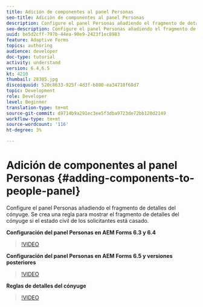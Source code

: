 ```yaml
---
title: Adición de componentes al panel Personas
seo-title: Adición de componentes al panel Personas
description: Configure el panel Personas añadiendo el fragmento de detalles del cónyuge. Se crea una regla para mostrar el fragmento de detalles del cónyuge si el estado civil de los solicitantes está casado.
seo-description: Configure el panel Personas añadiendo el fragmento de detalles del cónyuge. Se crea una regla para mostrar el fragmento de detalles del cónyuge si el estado civil de los solicitantes está casado.
uuid: be5d2cff-797b-44ea-90e9-2423f1ec8983
feature: Adaptive Forms
topics: authoring
audience: developer
doc-type: tutorial
activity: understand
version: 6.4,6.5
kt: 4210
thumbail: 28385.jpg
discoiquuid: 520c8633-925f-4d3f-b800-ea34710f68d7
topic: Development
role: Developer
level: Beginner
translation-type: tm+mt
source-git-commit: d9714b9a291ec3ee5f3dba9723de72bb120d2149
workflow-type: tm+mt
source-wordcount: '116'
ht-degree: 3%

---
```



# Adición de componentes al panel Personas {#adding-components-to-people-panel}

Configure el panel Personas añadiendo el fragmento de detalles del cónyuge. Se crea una regla para mostrar el fragmento de detalles del cónyuge si el estado civil de los solicitantes está casado.

**Configuración del panel Personas en AEM Forms 6.3 y 6.4**

>[!VIDEO](https://video.tv.adobe.com/v/22193?quality=9&learn=on)

**Configuración del panel Personas en AEM Forms 6.5 y versiones posteriores**

>[!VIDEO](https://video.tv.adobe.com/v/28385)

**Reglas de detalles del cónyuge**

>[!VIDEO](https://video.tv.adobe.com/v/22195?quality=9&learn=on)





